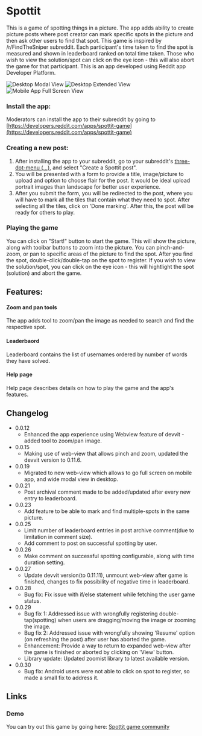# Spottit
This is a game of spotting things in a picture. The app adds ability to create picture posts where post creator can mark specific spots in the picture and then ask other users to find that spot. This game is inspired by /r/FindTheSniper subreddit. Each participant's time taken to find the spot is measured and shown in leaderboard ranked on total time taken. Those who wish to view the solution/spot can click on the eye icon - this will also abort the game for that participant. This is an app developed using Reddit app Developer Platform.

![Desktop Modal View](https://i.imgur.com/NnfUEgE.png) ![Desktop Extended View](https://i.imgur.com/P8ghNpy.jpeg)  ![Mobile App Full Screen View](https://i.imgur.com/WTW5RJ4.jpeg) 

### Install the app:
Moderators can install the app to their subreddit by going to [https://developers.reddit.com/apps/spottit-game](https://developers.reddit.com/apps/spottit-game)

### Creating a new post:
1) After installing the app to your subreddit, go to your subreddit's [three-dot-menu (...)](https://developers.reddit.com/docs/capabilities/menu-actions), and select "Create a Spottit post".
2) You will be presented with a form to provide a title, image/picture to upload and option to choose flair for the post. It would be ideal upload portrait images than landscape for better user experience.
3) After you submit the form, you will be redirected to the post, where you will have to mark all the tiles that contain what they need to spot. After selecting all the tiles, click on 'Done marking'. After this, the post will be ready for others to play.

### Playing the game
You can click on "Start!" button to start the game. This will show the picture, along with toolbar buttons to zoom into the picture. You can pinch-and-zoom, or pan to specific areas of the picture to find the spot. After you find the spot, double-click/double-tap on the spot to register. If you wish to view the solution/spot, you can click on the eye icon - this will hightlight the spot (solution) and abort the game.

## Features:
#### Zoom and pan tools
The app adds tool to zoom/pan the image as needed to search and find the respective spot.

#### Leaderbaord
Leaderboard contains the list of usernames ordered by number of words they have solved.

#### Help page
Help page describes details on how to play the game and the app's features.

## Changelog
* 0.0.12
  * Enhanced the app experience using Webview feature of devvit - added tool to zoom/pan image.
* 0.0.15
  * Making use of web-view that allows pinch and zoom, updated the devvit version to 0.11.6.
* 0.0.19
  * Migrated to new web-view which allows to go full screen on mobile app, and wide modal view in desktop.
* 0.0.21
  * Post archival comment made to be added/updated after every new entry to leaderboard.
* 0.0.23
  * Add feature to be able to mark and find multiple-spots in the same picture.
* 0.0.25
  * Limit number of leaderboard entries in post archive comment(due to limitation in comment size).
  * Add comment to post on successful spotting by user.
* 0.0.26
  * Make comment on successful spotting configurable, along with time duration setting.
* 0.0.27
  * Update devvit version(to 0.11.11), unmount web-view after game is finished, changes to fix possibility of negative time in leaderboard.
* 0.0.28
  * Bug fix: Fix issue with if/else statement while fetching the user game status.
* 0.0.29
  * Bug fix 1: Addressed issue with wrongfully registering double-tap(spotting) when users are dragging/moving the image or zooming the image.
  * Bug fix 2: Addressed issue with wrongfully showing 'Resume' option (on refreshing the post) after user has aborted the game.
  * Enhancement: Provide a way to return to expanded web-view after the game is finished or aborted by clicking on 'View' button.
  * Library update: Updated zoomist library to latest available version.
* 0.0.30
  * Bug fix: Android users were not able to click on spot to register, so made a small fix to address it.

## Links
### Demo
You can try out this game by going here: [Spottit game community](https://www.reddit.com/r/Spottit/)
